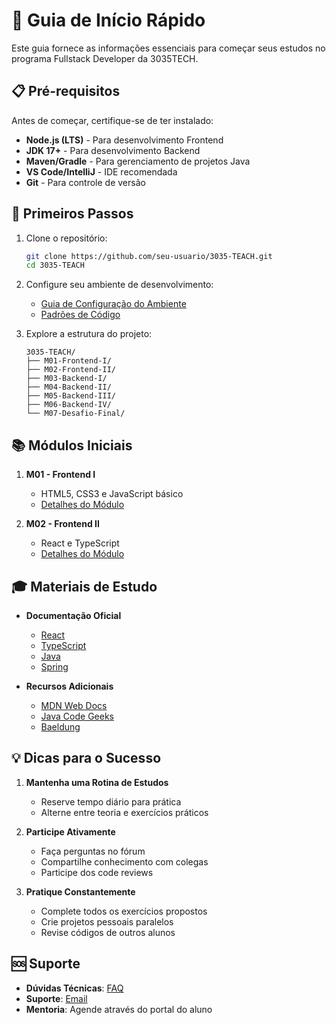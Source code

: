 # 🚀 Guia de Início Rápido

Este guia fornece as informações essenciais para começar seus estudos no programa Fullstack Developer da 3035TECH.

## 📋 Pré-requisitos

Antes de começar, certifique-se de ter instalado:

- **Node.js (LTS)** - Para desenvolvimento Frontend
- **JDK 17+** - Para desenvolvimento Backend
- **Maven/Gradle** - Para gerenciamento de projetos Java
- **VS Code/IntelliJ** - IDE recomendada
- **Git** - Para controle de versão

## 🎯 Primeiros Passos

1. Clone o repositório:
   ```bash
   git clone https://github.com/seu-usuario/3035-TEACH.git
   cd 3035-TEACH
   ```

2. Configure seu ambiente de desenvolvimento:
   - [Guia de Configuração do Ambiente](./Environment-Setup)
   - [Padrões de Código](./Coding-Standards)

3. Explore a estrutura do projeto:
   ```
   3035-TEACH/
   ├── M01-Frontend-I/
   ├── M02-Frontend-II/
   ├── M03-Backend-I/
   ├── M04-Backend-II/
   ├── M05-Backend-III/
   ├── M06-Backend-IV/
   └── M07-Desafio-Final/
   ```

## 📚 Módulos Iniciais

1. **M01 - Frontend I**
   - HTML5, CSS3 e JavaScript básico
   - [Detalhes do Módulo](./M01-Frontend-Basics)

2. **M02 - Frontend II**
   - React e TypeScript
   - [Detalhes do Módulo](./M02-Frontend-Advanced)

## 🎓 Materiais de Estudo

- **Documentação Oficial**
  - [React](https://react.dev)
  - [TypeScript](https://www.typescriptlang.org/docs)
  - [Java](https://docs.oracle.com/en/java)
  - [Spring](https://spring.io/guides)

- **Recursos Adicionais**
  - [MDN Web Docs](https://developer.mozilla.org)
  - [Java Code Geeks](https://www.javacodegeeks.com)
  - [Baeldung](https://www.baeldung.com)

## 💡 Dicas para o Sucesso

1. **Mantenha uma Rotina de Estudos**
   - Reserve tempo diário para prática
   - Alterne entre teoria e exercícios práticos

2. **Participe Ativamente**
   - Faça perguntas no fórum
   - Compartilhe conhecimento com colegas
   - Participe dos code reviews

3. **Pratique Constantemente**
   - Complete todos os exercícios propostos
   - Crie projetos pessoais paralelos
   - Revise códigos de outros alunos

## 🆘 Suporte

- **Dúvidas Técnicas**: [FAQ](./FAQ)
- **Suporte**: [Email](mailto:suporte@3035tech.com)
- **Mentoria**: Agende através do portal do aluno